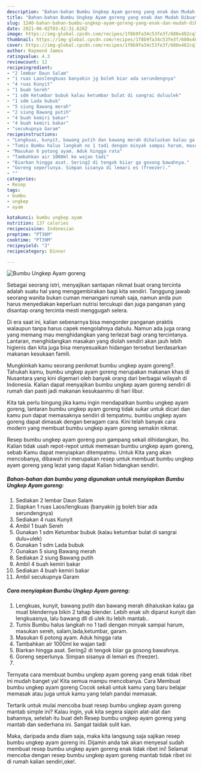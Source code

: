 ```yaml
---
description: "Bahan-bahan Bumbu Ungkep Ayam goreng yang enak dan Mudah Dibuat"
title: "Bahan-bahan Bumbu Ungkep Ayam goreng yang enak dan Mudah Dibuat"
slug: 1240-bahan-bahan-bumbu-ungkep-ayam-goreng-yang-enak-dan-mudah-dibuat
date: 2021-06-02T03:42:31.626Z
image: https://img-global.cpcdn.com/recipes/1f8b9fa34c53fe3f/680x482cq70/bumbu-ungkep-ayam-goreng-foto-resep-utama.jpg
thumbnail: https://img-global.cpcdn.com/recipes/1f8b9fa34c53fe3f/680x482cq70/bumbu-ungkep-ayam-goreng-foto-resep-utama.jpg
cover: https://img-global.cpcdn.com/recipes/1f8b9fa34c53fe3f/680x482cq70/bumbu-ungkep-ayam-goreng-foto-resep-utama.jpg
author: Raymond James
ratingvalue: 4.3
reviewcount: 12
recipeingredient:
- "2 lembar Daun Salam"
- "1 ruas Laoslengkuas banyakin jg boleh biar ada serundengnya"
- "4 ruas Kunyit"
- "1 buah Sereh"
- "1 sdm Ketumbar bubuk kalau ketumbar bulat di sangrai duluulek"
- "1 sdm Lada bubuk"
- "5 siung Bawang merah"
- "2 siung Bawang putih"
- "4 buah kemiri bakar"
- "4 buah kemiri bakar"
- "secukupnya Garam"
recipeinstructions:
- "Lengkuas, kunyit, bawang putih dan bawang merah dihaluskan kalau ga muat blendernya bikin 2 tahap blender. Lebih enak sih diparut kunyit dan lengkuasnya, lalu bawang dll di ulek itu lebih mantab.."
- "Tumis Bumbu halus langkah no 1 tadi dengan minyak sampai harum, masukan sereh, salam,lada,ketumbar, garam."
- "Masukan 6 potong ayam. Aduk hingga rata"
- "Tambahkan air 1000ml ke wajan tadi"
- "Biarkan hingga asat. Sering2 di tengok biiar ga gosong bawahnya."
- "Goreng seperlunya. Simpan sisanya di lemari es (freezer)."
- ""
categories:
- Resep
tags:
- bumbu
- ungkep
- ayam

katakunci: bumbu ungkep ayam 
nutrition: 137 calories
recipecuisine: Indonesian
preptime: "PT36M"
cooktime: "PT39M"
recipeyield: "3"
recipecategory: Dinner

---
```



![Bumbu Ungkep Ayam goreng](https://img-global.cpcdn.com/recipes/1f8b9fa34c53fe3f/680x482cq70/bumbu-ungkep-ayam-goreng-foto-resep-utama.jpg)

Sebagai seorang istri, menyajikan santapan nikmat buat orang tercinta adalah suatu hal yang menggembirakan bagi kita sendiri. Tanggung jawab seorang  wanita bukan cuman menangani rumah saja, namun anda pun harus menyediakan keperluan nutrisi tercukupi dan juga panganan yang disantap orang tercinta mesti menggugah selera.

Di era  saat ini, kalian sebenarnya bisa mengorder panganan praktis walaupun tanpa harus capek mengolahnya dahulu. Namun ada juga orang yang memang mau menghidangkan yang terlezat bagi orang tercintanya. Lantaran, menghidangkan masakan yang diolah sendiri akan jauh lebih higienis dan kita juga bisa menyesuaikan hidangan tersebut berdasarkan makanan kesukaan famili. 



Mungkinkah kamu seorang penikmat bumbu ungkep ayam goreng?. Tahukah kamu, bumbu ungkep ayam goreng merupakan makanan khas di Nusantara yang kini digemari oleh banyak orang dari berbagai wilayah di Indonesia. Kalian dapat menyajikan bumbu ungkep ayam goreng sendiri di rumah dan pasti jadi makanan kesukaanmu di hari libur.

Kita tak perlu bingung jika kamu ingin mendapatkan bumbu ungkep ayam goreng, lantaran bumbu ungkep ayam goreng tidak sukar untuk dicari dan kamu pun dapat memasaknya sendiri di tempatmu. bumbu ungkep ayam goreng dapat dimasak dengan beragam cara. Kini telah banyak cara modern yang membuat bumbu ungkep ayam goreng semakin nikmat.

Resep bumbu ungkep ayam goreng pun gampang sekali dihidangkan, lho. Kalian tidak usah repot-repot untuk memesan bumbu ungkep ayam goreng, sebab Kamu dapat menyiapkan ditempatmu. Untuk Kita yang akan mencobanya, dibawah ini merupakan resep untuk membuat bumbu ungkep ayam goreng yang lezat yang dapat Kalian hidangkan sendiri.

<!--inarticleads1-->

##### Bahan-bahan dan bumbu yang digunakan untuk menyiapkan Bumbu Ungkep Ayam goreng:

1. Sediakan 2 lembar Daun Salam
1. Siapkan 1 ruas Laos/lengkuas (banyakin jg boleh biar ada serundengnya)
1. Sediakan 4 ruas Kunyit
1. Ambil 1 buah Sereh
1. Gunakan 1 sdm Ketumbar bubuk (kalau ketumbar bulat di sangrai dulu+ulek)
1. Gunakan 1 sdm Lada bubuk
1. Gunakan 5 siung Bawang merah
1. Sediakan 2 siung Bawang putih
1. Ambil 4 buah kemiri bakar
1. Sediakan 4 buah kemiri bakar
1. Ambil secukupnya Garam




<!--inarticleads2-->

##### Cara menyiapkan Bumbu Ungkep Ayam goreng:

1. Lengkuas, kunyit, bawang putih dan bawang merah dihaluskan kalau ga muat blendernya bikin 2 tahap blender. Lebih enak sih diparut kunyit dan lengkuasnya, lalu bawang dll di ulek itu lebih mantab..
1. Tumis Bumbu halus langkah no 1 tadi dengan minyak sampai harum, masukan sereh, salam,lada,ketumbar, garam.
1. Masukan 6 potong ayam. Aduk hingga rata
1. Tambahkan air 1000ml ke wajan tadi
1. Biarkan hingga asat. Sering2 di tengok biiar ga gosong bawahnya.
1. Goreng seperlunya. Simpan sisanya di lemari es (freezer).
1. 




Ternyata cara membuat bumbu ungkep ayam goreng yang enak tidak ribet ini mudah banget ya! Kita semua mampu mencobanya. Cara Membuat bumbu ungkep ayam goreng Cocok sekali untuk kamu yang baru belajar memasak atau juga untuk kamu yang telah pandai memasak.

Tertarik untuk mulai mencoba buat resep bumbu ungkep ayam goreng mantab simple ini? Kalau ingin, yuk kita segera siapin alat-alat dan bahannya, setelah itu buat deh Resep bumbu ungkep ayam goreng yang mantab dan sederhana ini. Sangat taidak sulit kan. 

Maka, daripada anda diam saja, maka kita langsung saja sajikan resep bumbu ungkep ayam goreng ini. Dijamin anda tak akan menyesal sudah membuat resep bumbu ungkep ayam goreng enak tidak ribet ini! Selamat mencoba dengan resep bumbu ungkep ayam goreng mantab tidak ribet ini di rumah kalian sendiri,oke!.


